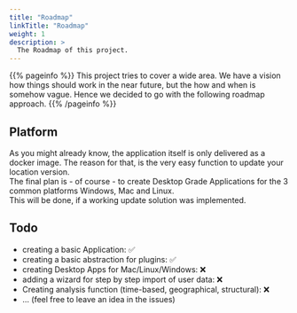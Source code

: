 ```yaml
---
title: "Roadmap"
linkTitle: "Roadmap"
weight: 1
description: >
  The Roadmap of this project.
---
```


{{% pageinfo %}}
This project tries to cover a wide area. We have a vision how things should work in the near future, but the how and when is somehow vague.
Hence we decided to go with the following roadmap approach.
{{% /pageinfo %}}

## Platform

As you might already know, the application itself is only delivered as a docker image. The reason for that, is the very easy function to update your location version.  
The final plan is - of course - to create Desktop Grade Applications for the 3 common platforms Windows, Mac and Linux.  
This will be done, if a working update solution was implemented.

## Todo

* creating a basic Application: ✅
* creating a basic abstraction for plugins: ✅
* creating Desktop Apps for Mac/Linux/Windows: ❌
* adding a wizard for step by step import of user data: ❌
* Creating analysis function (time-based, geographical, structural): ❌
* … (feel free to leave an idea in the issues)
